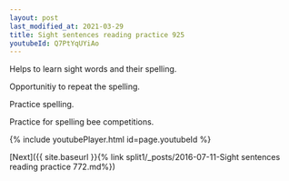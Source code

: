 ```yaml
---
layout: post
last_modified_at: 2021-03-29
title: Sight sentences reading practice 925
youtubeId: Q7PtYqUYiAo
---
```

 
 
Helps to learn sight words and their spelling.

Opportunitiy to repeat the spelling. 

Practice spelling. 
 
Practice for spelling bee competitions. 
 
{% include youtubePlayer.html id=page.youtubeId %}
 
 

[Next]({{ site.baseurl }}{% link  split1/_posts/2016-07-11-Sight sentences reading practice 772.md%})
 
